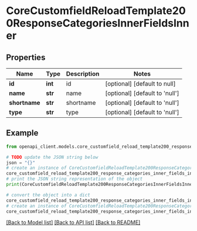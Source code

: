 # CoreCustomfieldReloadTemplate200ResponseCategoriesInnerFieldsInner


## Properties

Name | Type | Description | Notes
------------ | ------------- | ------------- | -------------
**id** | **int** | id | [optional] [default to null]
**name** | **str** | name | [optional] [default to 'null']
**shortname** | **str** | shortname | [optional] [default to 'null']
**type** | **str** | type | [optional] [default to 'null']

## Example

```python
from openapi_client.models.core_customfield_reload_template200_response_categories_inner_fields_inner import CoreCustomfieldReloadTemplate200ResponseCategoriesInnerFieldsInner

# TODO update the JSON string below
json = "{}"
# create an instance of CoreCustomfieldReloadTemplate200ResponseCategoriesInnerFieldsInner from a JSON string
core_customfield_reload_template200_response_categories_inner_fields_inner_instance = CoreCustomfieldReloadTemplate200ResponseCategoriesInnerFieldsInner.from_json(json)
# print the JSON string representation of the object
print(CoreCustomfieldReloadTemplate200ResponseCategoriesInnerFieldsInner.to_json())

# convert the object into a dict
core_customfield_reload_template200_response_categories_inner_fields_inner_dict = core_customfield_reload_template200_response_categories_inner_fields_inner_instance.to_dict()
# create an instance of CoreCustomfieldReloadTemplate200ResponseCategoriesInnerFieldsInner from a dict
core_customfield_reload_template200_response_categories_inner_fields_inner_from_dict = CoreCustomfieldReloadTemplate200ResponseCategoriesInnerFieldsInner.from_dict(core_customfield_reload_template200_response_categories_inner_fields_inner_dict)
```
[[Back to Model list]](../README.md#documentation-for-models) [[Back to API list]](../README.md#documentation-for-api-endpoints) [[Back to README]](../README.md)


